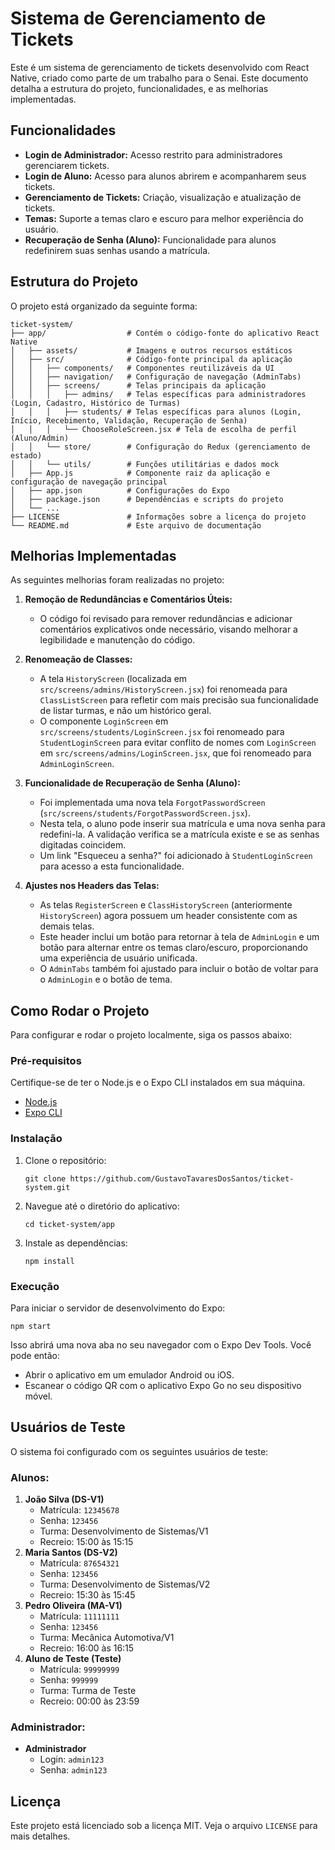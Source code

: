 # Sistema de Gerenciamento de Tickets

Este é um sistema de gerenciamento de tickets desenvolvido com React Native, criado como parte de um trabalho para o Senai. Este documento detalha a estrutura do projeto, funcionalidades, e as melhorias implementadas.

## Funcionalidades

*   **Login de Administrador:** Acesso restrito para administradores gerenciarem tickets.
*   **Login de Aluno:** Acesso para alunos abrirem e acompanharem seus tickets.
*   **Gerenciamento de Tickets:** Criação, visualização e atualização de tickets.
*   **Temas:** Suporte a temas claro e escuro para melhor experiência do usuário.
*   **Recuperação de Senha (Aluno):** Funcionalidade para alunos redefinirem suas senhas usando a matrícula.

## Estrutura do Projeto

O projeto está organizado da seguinte forma:

```
ticket-system/
├── app/                  # Contém o código-fonte do aplicativo React Native
│   ├── assets/           # Imagens e outros recursos estáticos
│   ├── src/              # Código-fonte principal da aplicação
│   │   ├── components/   # Componentes reutilizáveis da UI
│   │   ├── navigation/   # Configuração de navegação (AdminTabs)
│   │   ├── screens/      # Telas principais da aplicação
│   │   │   ├── admins/   # Telas específicas para administradores (Login, Cadastro, Histórico de Turmas)
│   │   │   ├── students/ # Telas específicas para alunos (Login, Início, Recebimento, Validação, Recuperação de Senha)
│   │   │   └── ChooseRoleScreen.jsx # Tela de escolha de perfil (Aluno/Admin)
│   │   └── store/        # Configuração do Redux (gerenciamento de estado)
│   │   └── utils/        # Funções utilitárias e dados mock
│   ├── App.js            # Componente raiz da aplicação e configuração de navegação principal
│   ├── app.json          # Configurações do Expo
│   ├── package.json      # Dependências e scripts do projeto
│   └── ...
├── LICENSE               # Informações sobre a licença do projeto
└── README.md             # Este arquivo de documentação
```

## Melhorias Implementadas

As seguintes melhorias foram realizadas no projeto:

1.  **Remoção de Redundâncias e Comentários Úteis:**
    *   O código foi revisado para remover redundâncias e adicionar comentários explicativos onde necessário, visando melhorar a legibilidade e manutenção do código.

2.  **Renomeação de Classes:**
    *   A tela `HistoryScreen` (localizada em `src/screens/admins/HistoryScreen.jsx`) foi renomeada para `ClassListScreen` para refletir com mais precisão sua funcionalidade de listar turmas, e não um histórico geral.
    *   O componente `LoginScreen` em `src/screens/students/LoginScreen.jsx` foi renomeado para `StudentLoginScreen` para evitar conflito de nomes com `LoginScreen` em `src/screens/admins/LoginScreen.jsx`, que foi renomeado para `AdminLoginScreen`.

3.  **Funcionalidade de Recuperação de Senha (Aluno):**
    *   Foi implementada uma nova tela `ForgotPasswordScreen` (`src/screens/students/ForgotPasswordScreen.jsx`).
    *   Nesta tela, o aluno pode inserir sua matrícula e uma nova senha para redefini-la. A validação verifica se a matrícula existe e se as senhas digitadas coincidem.
    *   Um link "Esqueceu a senha?" foi adicionado à `StudentLoginScreen` para acesso a esta funcionalidade.

4.  **Ajustes nos Headers das Telas:**
    *   As telas `RegisterScreen` e `ClassHistoryScreen` (anteriormente `HistoryScreen`) agora possuem um header consistente com as demais telas.
    *   Este header inclui um botão para retornar à tela de `AdminLogin` e um botão para alternar entre os temas claro/escuro, proporcionando uma experiência de usuário unificada.
    *   O `AdminTabs` também foi ajustado para incluir o botão de voltar para o `AdminLogin` e o botão de tema.

## Como Rodar o Projeto

Para configurar e rodar o projeto localmente, siga os passos abaixo:

### Pré-requisitos

Certifique-se de ter o Node.js e o Expo CLI instalados em sua máquina.

*   [Node.js](https://nodejs.org/)
*   [Expo CLI](https://docs.expo.dev/get-started/installation/)

### Instalação

1.  Clone o repositório:
    ```shell
    git clone https://github.com/GustavoTavaresDosSantos/ticket-system.git
    ```
2.  Navegue até o diretório do aplicativo:
    ```shell
    cd ticket-system/app
    ```
3.  Instale as dependências:
    ```shell
    npm install
    ```

### Execução

Para iniciar o servidor de desenvolvimento do Expo:

```shell
npm start
```

Isso abrirá uma nova aba no seu navegador com o Expo Dev Tools. Você pode então:

*   Abrir o aplicativo em um emulador Android ou iOS.
*   Escanear o código QR com o aplicativo Expo Go no seu dispositivo móvel.

## Usuários de Teste

O sistema foi configurado com os seguintes usuários de teste:

### Alunos:

1.  **João Silva (DS-V1)**
    *   Matrícula: `12345678`
    *   Senha: `123456`
    *   Turma: Desenvolvimento de Sistemas/V1
    *   Recreio: 15:00 às 15:15
2.  **Maria Santos (DS-V2)**
    *   Matrícula: `87654321`
    *   Senha: `123456`
    *   Turma: Desenvolvimento de Sistemas/V2
    *   Recreio: 15:30 às 15:45
3.  **Pedro Oliveira (MA-V1)**
    *   Matrícula: `11111111`
    *   Senha: `123456`
    *   Turma: Mecânica Automotiva/V1
    *   Recreio: 16:00 às 16:15
4.  **Aluno de Teste (Teste)**
    *   Matrícula: `99999999`
    *   Senha: `999999`
    *   Turma: Turma de Teste
    *   Recreio: 00:00 às 23:59

### Administrador:

*   **Administrador**
    *   Login: `admin123`
    *   Senha: `admin123`

## Licença

Este projeto está licenciado sob a licença MIT. Veja o arquivo `LICENSE` para mais detalhes.

